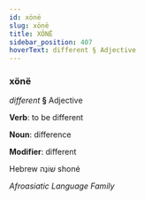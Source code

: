 ```yaml
---
id: xönë
slug: xönë
title: XÖNË
sidebar_position: 407
hoverText: different § Adjective
---
```


### xönë

*different* **§** Adjective

**Verb**: to be different

**Noun**: difference

**Modifier**: different

Hebrew שׁוֹנֶה shoné 

*Afroasiatic Language Family*